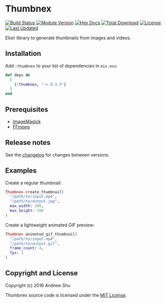 # Thumbnex

[![Build Status](https://github.com/talklittle/thumbnex/actions/workflows/ci.yml/badge.svg)](https://github.com/talklittle/thumbnex/actions?query=workflow%3ACI)
[![Module Version](https://img.shields.io/hexpm/v/thumbnex.svg)](https://hex.pm/packages/thumbnex)
[![Hex Docs](https://img.shields.io/badge/hex-docs-lightgreen.svg)](https://hexdocs.pm/thumbnex/)
[![Total Download](https://img.shields.io/hexpm/dt/thumbnex.svg)](https://hex.pm/packages/thumbnex)
[![License](https://img.shields.io/hexpm/l/thumbnex.svg)](https://github.com/talklittle/thumbnex/blob/master/LICENSE.md)
[![Last Updated](https://img.shields.io/github/last-commit/talklittle/thumbnex.svg)](https://github.com/talklittle/thumbnex/commits/master)

Elixir library to generate thumbnails from images and videos.

## Installation

Add `:thumbnex` to your list of dependencies in `mix.exs`:

```elixir
def deps do
  [
    {:thumbnex, "~> 0.3.5"}
  ]
end
```

## Prerequisites

* [ImageMagick](https://imagemagick.org)
* [FFmpeg](https://ffmpeg.org)

## Release notes

See the [changelog](./CHANGELOG.md) for changes between versions.

## Examples

Create a regular thumbnail:

```elixir
Thumbnex.create_thumbnail(
  "/path/to/input.mp4",
  "/path/to/output.jpg",
  max_width: 200,
  max_height: 200
)
```

Create a lightweight animated GIF preview:

```elixir
Thumbnex.animated_gif_thumbnail(
  "/path/to/input.mp4",
  "/path/to/output.gif",
  frame_count: 4,
  fps: 1
)
```

## Copyright and License

Copyright (c) 2016 Andrew Shu

Thumbnex source code is licensed under the [MIT License](./LICENSE.md).
